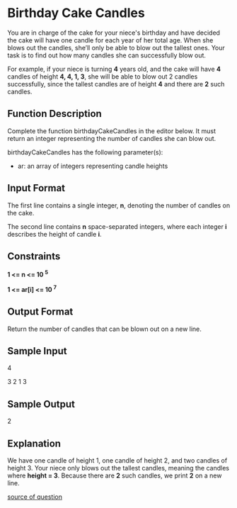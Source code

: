 # Birthday Cake Candles

You are in charge of the cake for your niece's birthday and have decided the cake will have one candle for each year of her total age. When she blows out the candles, she’ll only be able to blow out the tallest ones. Your task is to find out how many candles she can successfully blow out.

For example, if your niece is turning **4** years old, and the cake will have **4** candles of height **4, 4, 1, 3**, she will be able to blow out 2 candles successfully, since the tallest candles are of height **4** and there are **2** such candles.

## Function Description

Complete the function birthdayCakeCandles in the editor below. It must return an integer representing the number of candles she can blow out.

birthdayCakeCandles has the following parameter(s):

- ar: an array of integers representing candle heights

## Input Format

The first line contains a single integer, **n**, denoting the number of candles on the cake.

The second line contains **n** space-separated integers, where each integer **i** describes the height of candle **i**.

## Constraints

**1 <= n <= 10 <sup>5</sup>**

**1 <= ar[i] <= 10 <sup>7</sup>**

## Output Format

Return the number of candles that can be blown out on a new line.

## Sample Input

4

3 2 1 3

## Sample Output

2

## Explanation

We have one candle of height 1, one candle of height 2, and two candles of height 3. Your niece only blows out the tallest candles, meaning the candles where **height = 3**. Because there are **2** such candles, we print **2** on a new line.

[source of question](https://www.hackerrank.com/challenges/birthday-cake-candles)
